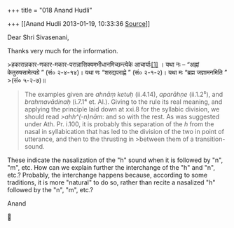+++
title = "018 Anand Hudli"

+++
[[Anand Hudli	2013-01-19, 10:33:36 [Source](https://groups.google.com/g/bvparishat/c/vU7OpO74t4k)]]



Dear Shri Sivasenani,  
  
Thanks very much for the information.  

  

\>हकारान्नकार-णकार-मकार-परान्नासिक्यमभीधानमिच्छन्त्येके आचार्याः[\[1\]](https://mail.google.com/mail/?shva=1#_ftn1) । यथा नः – “अह्नां केतुरुषसामेत्यग्रे ” (सं० २-४-१४)। यथा णः “शरद्यपराह्णे ” (सं० २-१-२)। यथा मः “ब्रह्म जज्ञामनमिति ” \>(सं० ५-२-७)॥



  

>The examples given are *ahnāṃ ketuḥ* (ii.4.14), *aparāhṇe* (ii.1.2⁵), and *brahmavādinaḥ* (i.7.1⁴ et. Al.). Giving to the rule its real meaning, and applying the principle laid down at xxi.8 for the syllabic division, we should read *\>ahh^(-n)nām*: and so with the rest. As was suggested under Ath. Pr. i.100, it is probably this separation of the *h* from the nasal in syllabication that has led to the division of the two in point of utterance, and then to the thrusting in \>between them of a transition-sound.  
  

These indicate the nasalization of the "h" sound when it is followed by "n", "m", etc. How can we explain further the interchange of the "h" and "n", etc.? Probably, the interchange happens because, according to some traditions, it is more "natural" to do so, rather than recite a nasalized "h" followed by the "n", "m", etc.?  
  
Anand



